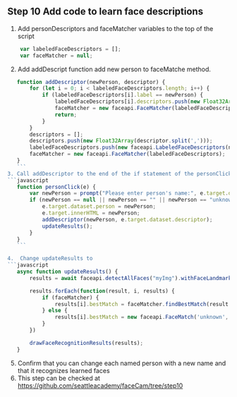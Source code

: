 ## Step 10 Add code to learn face descriptions
1.  Add personDescriptors and faceMatcher variables to the top of the script

```javascript
    var labeledFaceDescriptors = [];
    var faceMatcher = null;
```
2.  Add addDescript function add new person to faceMatche method.
 ```javascript  
    function addDescriptor(newPerson, descriptor) {
        for (let i = 0; i < labeledFaceDescriptors.length; i++) {
            if (labeledFaceDescriptors[i].label == newPerson) {
                labeledFaceDescriptors[i].descriptors.push(new Float32Array(descriptor.split(',')));
                faceMatcher = new faceapi.FaceMatcher(labeledFaceDescriptors);
                return;
            }
        }
        descriptors = [];
        descriptors.push(new Float32Array(descriptor.split(',')));
        labeledFaceDescriptors.push(new faceapi.LabeledFaceDescriptors(newPerson, descriptors));
        faceMatcher = new faceapi.FaceMatcher(labeledFaceDescriptors);
    }
    ```
3. Call addDescriptor to the end of the if statement of the personClick function.
 ```javascript  
    function personClick(e) {
        var newPerson = prompt("Please enter person's name:", e.target.dataset.person);
        if (newPerson == null || newPerson == "" || newPerson == "unknown") {} else {
            e.target.dataset.person = newPerson;
            e.target.innerHTML = newPerson;
            addDescriptor(newPerson, e.target.dataset.descriptor);
            updateResults();
        }
    }
    ```

4.  Change updateResults to 
```javascript
    async function updateResults() {
        results = await faceapi.detectAllFaces("myImg").withFaceLandmarks().withFaceExpressions().withAgeAndGender().withFaceDescriptors();

        results.forEach(function(result, i, results) {
            if (faceMatcher) {
                results[i].bestMatch = faceMatcher.findBestMatch(result.descriptor)
            } else {
                results[i].bestMatch = new faceapi.FaceMatch('unknown', 1);
            }
        })

        drawFaceRecognitionResults(results);
    }
````
5. Confirm that you can change each named person with a new name and that it recognizes learned faces
6. This step can be checked at https://github.com/seattleacademy/faceCam/tree/step10

